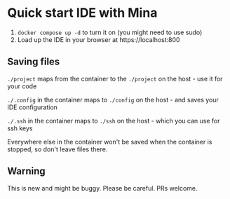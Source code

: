 # Quick start IDE with Mina

1. `docker compose up -d` to turn it on (you might need to use sudo)
2. Load up the IDE in your browser at https://localhost:800


## Saving files
`./project` maps from the container to the `./project` on the host - use it for your code

`./.config` in the container maps to `./config` on the host - and saves your IDE configuration

`./.ssh` in the container maps to `./ssh` on the host - which you can use for ssh keys

Everywhere else in the container won't be saved when the container is stopped, so don't leave files there.

## Warning
This is new and might be buggy.  Please be careful. PRs welcome.
